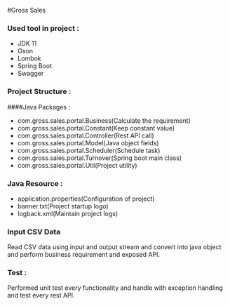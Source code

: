 #Gross Sales

### Used tool in project :
- JDK 11
- Gson
- Lombok
- Spring Boot
- Swagger

### Project Structure :
####Java Packages :
- com.gross.sales.portal.Business(Calculate the requirement)
- com.gross.sales.portal.Constant(Keep constant value)
- com.gross.sales.portal.Controller(Rest API call)
- com.gross.sales.portal.Model(Java object fields)
- com.gross.sales.portal.Scheduler(Schedule task)
- com.gross.sales.portal.Turnover(Spring boot main class)
- com.gross.sales.portal.Util(Project utility)

### Java Resource :
- application.properties(Configuration of project)
- banner.txt(Project startup logo)
- logback.xml(Maintain project logs)

### Input CSV Data
  Read CSV data using input and output stream and convert 
  into java object and perform business requirement and 
  exposed API.

### Test :
   Performed unit test every functionality and handle with 
   exception handling and test every rest API.


